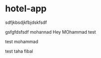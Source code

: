 # hotel-app

sdfjkbsdjkfbjdskfsdf

gsfgfdsfsdf mohannad
Hey MOhammad test 

test mohammad

test taha fibal 